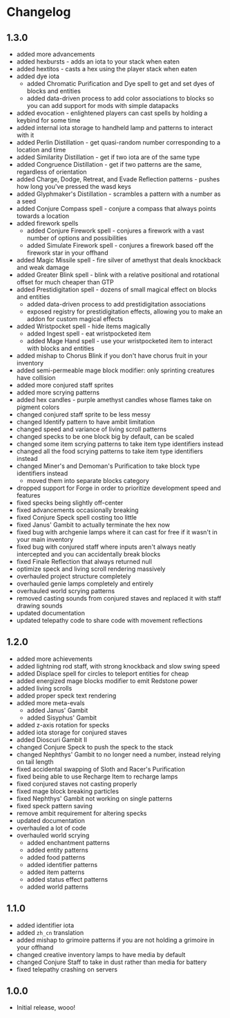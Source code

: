 # Changelog

## 1.3.0
- added more advancements
- added hexbursts - adds an iota to your stack when eaten
- added hextitos - casts a hex using the player stack when eaten
- added dye iota
  - added Chromatic Purification and Dye spell to get and set dyes of blocks and entities
  - added data-driven process to add color associations to blocks so you can add support for mods with simple datapacks
- added evocation - enlightened players can cast spells by holding a keybind for some time
- added internal iota storage to handheld lamp and patterns to interact with it
- added Perlin Distillation - get quasi-random number corresponding to a location and time
- added Similarity Distillation - get if two iota are of the same type
- added Congruence Distillation - get if two patterns are the same, regardless of orientation
- added Charge, Dodge, Retreat, and Evade Reflection patterns - pushes how long you've pressed the wasd keys
- added Glyphmaker's Distillation - scrambles a pattern with a number as a seed
- added Conjure Compass spell - conjure a compass that always points towards a location
- added firework spells
  - added Conjure Firework spell - conjures a firework with a vast number of options and possibilities
  - added Simulate Firework spell - conjures a firework based off the firework star in your offhand
- added Magic Missile spell - fire silver of amethyst that deals knockback and weak damage
- added Greater Blink spell - blink with a relative positional and rotational offset for much cheaper than GTP
- added Prestidigitation spell - dozens of small magical effect on blocks and entities
  - added data-driven process to add prestidigitation associations
  - exposed registry for prestidigitation effects, allowing you to make an addon for custom magical effects
- added Wristpocket spell - hide items magically
  - added Ingest spell - eat wristpocketed item
  - added Mage Hand spell - use your wristpocketed item to interact with blocks and entities
- added mishap to Chorus Blink if you don't have chorus fruit in your inventory
- added semi-permeable mage block modifier: only sprinting creatures have collision
- added more conjured staff sprites
- added more scrying patterns
- added hex candles - purple amethyst candles whose flames take on pigment colors
- changed conjured staff sprite to be less messy
- changed Identify pattern to have ambit limitation
- changed speed and variance of living scroll patterns
- changed specks to be one block big by default, can be scaled
- changed some item scrying patterns to take item type identifiers instead
- changed all the food scrying patterns to take item type identifiers instead
- changed Miner's and Demoman's Purification to take block type identifiers instead
  - moved them into separate blocks category
- dropped support for Forge in order to prioritize development speed and features
- fixed specks being slightly off-center
- fixed advancements occasionally breaking
- fixed Conjure Speck spell costing too little
- fixed Janus' Gambit to actually terminate the hex now
- fixed bug with archgenie lamps where it can cast for free if it wasn't in your main inventory
- fixed bug with conjured staff where inputs aren't always neatly intercepted and you can accidentally break blocks
- fixed Finale Reflection that always returned null
- optimize speck and living scroll rendering massively
- overhauled project structure completely
- overhauled genie lamps completely and entirely
- overhauled world scrying patterns
- removed casting sounds from conjured staves and replaced it with staff drawing sounds
- updated documentation
- updated telepathy code to share code with movement reflections

## 1.2.0
- added more achievements
- added lightning rod staff, with strong knockback and slow swing speed
- added Displace spell for circles to teleport entities for cheap
- added energized mage blocks modifier to emit Redstone power
- added living scrolls
- added proper speck text rendering
- added more meta-evals
    - added Janus' Gambit
    - added Sisyphus' Gambit
- added z-axis rotation for specks
- added iota storage for conjured staves
- added Dioscuri Gambit II
- changed Conjure Speck to push the speck to the stack
- changed Nephthys' Gambit to no longer need a number, instead relying on tail length
- fixed accidental swapping of Sloth and Racer's Purification
- fixed being able to use Recharge Item to recharge lamps
- fixed conjured staves not casting properly
- fixed mage block breaking particles
- fixed Nephthys' Gambit not working on single patterns
- fixed speck pattern saving
- remove ambit requirement for altering specks
- updated documentation
- overhauled a lot of code
- overhauled world scrying
    - added enchantment patterns
    - added entity patterns
    - added food patterns
    - added identifier patterns
    - added item patterns
    - added status effect patterns
    - added world patterns

## 1.1.0
- added identifier iota
- added `zh_cn` translation
- added mishap to grimoire patterns if you are not holding a grimoire in your offhand
- changed creative inventory lamps to have media by default
- changed Conjure Staff to take in dust rather than media for battery
- fixed telepathy crashing on servers

## 1.0.0
- Initial release, wooo!